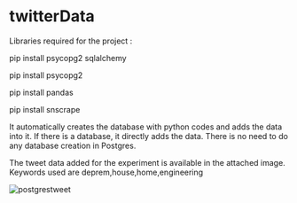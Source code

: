 # twitterData

Libraries required for the project :

pip install psycopg2 sqlalchemy

pip install psycopg2

pip install pandas

pip install snscrape

It automatically creates the database with python codes and adds the data into it. If there is a database, it directly adds the data. There is no need to do any database creation in Postgres.

The tweet data added for the experiment is available in the attached image. Keywords used are deprem,house,home,engineering

![postgrestweet](https://user-images.githubusercontent.com/75034756/195929296-45198a88-38ba-4e0c-b64f-d76a8252a608.PNG)
